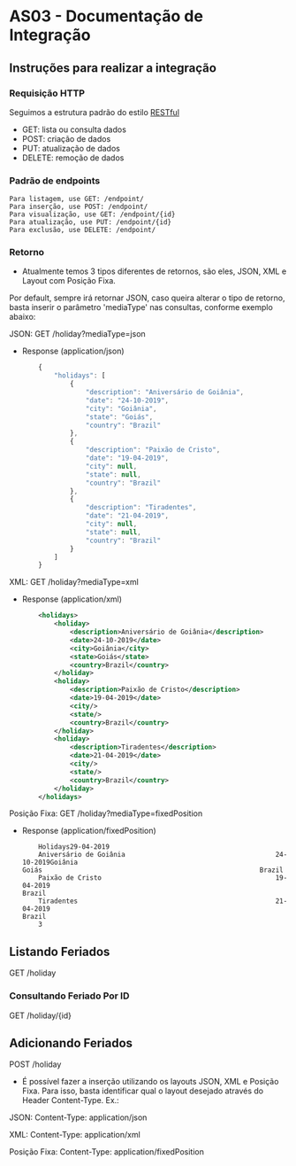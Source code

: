 # AS03 - Documentação de Integração

## Instruções para realizar a integração

### Requisição HTTP

Seguimos a estrutura padrão do estilo [RESTful](https://en.wikipedia.org/wiki/Representational_state_transfer)

- GET: lista ou consulta dados
- POST: criação de dados
- PUT: atualização de dados
- DELETE: remoção de dados

### Padrão de endpoints

    Para listagem, use GET: /endpoint/
    Para inserção, use POST: /endpoint/
    Para visualização, use GET: /endpoint/{id}
    Para atualização, use PUT: /endpoint/{id}
    Para exclusão, use DELETE: /endpoint/

### Retorno

* Atualmente temos 3 tipos diferentes de retornos, são eles, JSON, XML e Layout com Posição Fixa.

Por default, sempre irá retornar JSON, caso queira alterar o tipo de retorno, basta inserir o parâmetro 'mediaType' nas consultas, conforme exemplo abaixo:

JSON: GET /holiday?mediaType=json

+ Response (application/json)

    ```js
        {
			"holidays": [
				{
					"description": "Aniversário de Goiânia",
					"date": "24-10-2019",
					"city": "Goiânia",
					"state": "Goiás",
					"country": "Brazil"
				},
				{
					"description": "Paixão de Cristo",
					"date": "19-04-2019",
					"city": null,
					"state": null,
					"country": "Brazil"
				},
				{
					"description": "Tiradentes",
					"date": "21-04-2019",
					"city": null,
					"state": null,
					"country": "Brazil"
				}
			]
		}
    ```
	
XML: GET /holiday?mediaType=xml

+ Response (application/xml)

    ```xml
		<holidays>
			<holiday>
				<description>Aniversário de Goiânia</description>
				<date>24-10-2019</date>
				<city>Goiânia</city>
				<state>Goiás</state>
				<country>Brazil</country>
			</holiday>
			<holiday>
				<description>Paixão de Cristo</description>
				<date>19-04-2019</date>
				<city/>
				<state/>
				<country>Brazil</country>
			</holiday>
			<holiday>
				<description>Tiradentes</description>
				<date>21-04-2019</date>
				<city/>
				<state/>
				<country>Brazil</country>
			</holiday>
		</holidays>
    ```

Posição Fixa: GET /holiday?mediaType=fixedPosition

+ Response (application/fixedPosition)

    ```text
		Holidays29-04-2019
		Aniversário de Goiânia                                      24-10-2019Goiânia                                                     Goiás                                                       Brazil                                                      
		Paixão de Cristo                                            19-04-2019                                                                                                                        Brazil                                                      
		Tiradentes                                                  21-04-2019                                                                                                                        Brazil                                                      
		3         
    ```
  
## Listando Feriados

GET /holiday

### Consultando Feriado Por ID

GET /holiday/{id}

## Adicionando Feriados

POST /holiday

* É possível fazer a inserção utilizando os layouts JSON, XML e Posição Fixa. Para isso, basta identificar qual o layout desejado através do Header Content-Type. Ex.:

JSON: Content-Type: application/json

XML: Content-Type: application/xml

Posição Fixa: Content-Type: application/fixedPosition